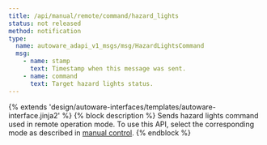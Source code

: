 ```yaml
---
title: /api/manual/remote/command/hazard_lights
status: not released
method: notification
type:
  name: autoware_adapi_v1_msgs/msg/HazardLightsCommand
  msg:
    - name: stamp
      text: Timestamp when this message was sent.
    - name: command
      text: Target hazard lights status.
---
```


{% extends 'design/autoware-interfaces/templates/autoware-interface.jinja2' %}
{% block description %}
Sends hazard lights command used in remote operation mode.
To use this API, select the corresponding mode as described in [manual control](../../../../../features/manual-control.md).
{% endblock %}
